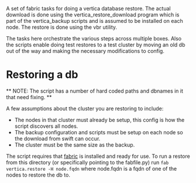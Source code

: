 A set of fabric tasks for doing a vertica database restore.
The actual download is done using the vertica_restore_download program which is part of the
vertica_backup scripts and is assumed to be installed on each node.
The restore is done using the vbr utility.

The tasks here orchestrate the various steps across multiple boxes.
Also the scripts enable doing test restores to a test cluster by moving an old db
out of the way and making the necessary modifications to config.

# Restoring a db

** NOTE: The script has a number of hard coded paths and dbnames in it that need fixing. **

A few assumptions about the cluster you are restoring to include:
- The nodes in that cluster must already be setup, this config is how the script discovers all nodes.
- The backup configuration and scripts must be setup on each node so the download from swift can occur.
- The cluster must be the same size as the backup.

The script requires that [fabric](http://www.fabfile.org/) is installed and ready for use.
To run a restore from this directory (or specifically pointing to the fabfile.py) run
`fab vertica.restore -H node.fqdn` where node.fqdn is a fqdn of one of the nodes to restore the db to.
